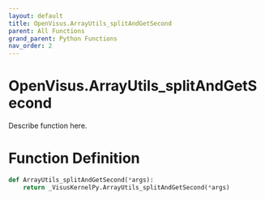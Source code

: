 ```yaml
---
layout: default
title: OpenVisus.ArrayUtils_splitAndGetSecond
parent: All Functions
grand_parent: Python Functions
nav_order: 2
---
```


# OpenVisus.ArrayUtils_splitAndGetSecond

Describe function here.

# Function Definition

```python
def ArrayUtils_splitAndGetSecond(*args):
    return _VisusKernelPy.ArrayUtils_splitAndGetSecond(*args)
```